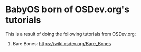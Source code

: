 # BabyOS born of OSDev.org's tutorials
This is a result of doing the following tutorials from OSDev.org:
1. Bare Bones: https://wiki.osdev.org/Bare_Bones
